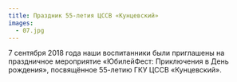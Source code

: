 ```yaml
---
title: Праздник 55-летия ЦССВ «Кунцевский»
images:
  - 07.jpg
---
```


7 сентября 2018 года наши воспитанники были приглашены на праздничное мероприятие «ЮбилейФест: Приключения в День рождения», посвящённое 55-летию ГКУ ЦССВ «Кунцевский».
